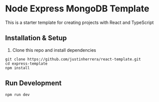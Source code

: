 # Node Express MongoDB Template

This is a starter template for creating projects with React and TypeScript

## Installation & Setup

1. Clone this repo and install dependencies

```
git clone https://github.com/justinherrera/react-template.git
cd express-template
npm install
```

## Run Development

```
npm run dev
```
